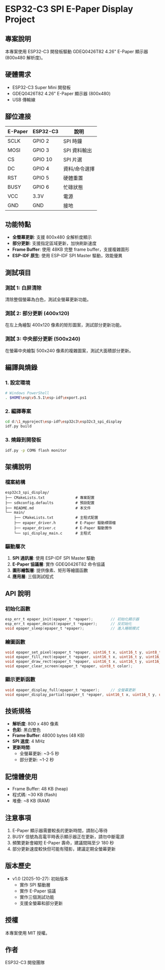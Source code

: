 # ESP32-C3 SPI E-Paper Display Project

## 專案說明

本專案使用 ESP32-C3 開發板驅動 GDEQ0426T82 4.26" E-Paper 顯示器 (800x480 解析度)。

## 硬體需求

- ESP32-C3 Super Mini 開發板
- GDEQ0426T82 4.26" E-Paper 顯示器 (800x480)
- USB 傳輸線

## 腳位連接

| E-Paper | ESP32-C3 | 說明 |
|---------|----------|------|
| SCLK    | GPIO 2   | SPI 時鐘 |
| MOSI    | GPIO 3   | SPI 資料輸出 |
| CS      | GPIO 10  | SPI 片選 |
| DC      | GPIO 4   | 資料/命令選擇 |
| RST     | GPIO 5   | 硬體重置 |
| BUSY    | GPIO 6   | 忙碌狀態 |
| VCC     | 3.3V     | 電源 |
| GND     | GND      | 接地 |

## 功能特點

- **全螢幕更新**: 支援 800x480 全解析度顯示
- **部分更新**: 支援指定區域更新，加快刷新速度
- **Frame Buffer**: 使用 48KB 完整 frame buffer，支援複雜圖形
- **ESP-IDF 原生**: 使用 ESP-IDF SPI Master 驅動，效能優異

## 測試項目

### 測試 1: 白屏清除
清除整個螢幕為白色，測試全螢幕更新功能。

### 測試 2: 部分更新 (400x120)
在左上角繪製 400x120 像素的矩形圖案，測試部分更新功能。

### 測試 3: 中央部分更新 (500x240)
在螢幕中央繪製 500x240 像素的複雜圖案，測試大面積部分更新。

## 編譯與燒錄

### 1. 設定環境

```bash
# Windows PowerShell
. $HOME\esp\v5.5.1\esp-idf\export.ps1
```

### 2. 編譯專案

```bash
cd d:\1_myproject\esp-idf\esp32c3\esp32c3_spi_display
idf.py build
```

### 3. 燒錄到開發板

```bash
idf.py -p COM6 flash monitor
```

## 架構說明

### 檔案結構

```
esp32c3_spi_display/
├── CMakeLists.txt              # 專案配置
├── sdkconfig.defaults          # 預設配置
├── README.md                   # 本文件
└── main/
    ├── CMakeLists.txt          # 主程式配置
    ├── epaper_driver.h         # E-Paper 驅動標頭檔
    ├── epaper_driver.c         # E-Paper 驅動實作
    └── spi_display_main.c      # 主程式
```

### 驅動層次

1. **SPI 通訊層**: 使用 ESP-IDF SPI Master 驅動
2. **E-Paper 協議層**: 實作 GDEQ0426T82 命令協議
3. **圖形繪製層**: 提供像素、矩形等繪圖函數
4. **應用層**: 三個測試程式

## API 說明

### 初始化函數

```c
esp_err_t epaper_init(epaper_t *epaper);        // 初始化顯示器
esp_err_t epaper_deinit(epaper_t *epaper);      // 反初始化
void epaper_sleep(epaper_t *epaper);            // 進入睡眠模式
```

### 繪圖函數

```c
void epaper_set_pixel(epaper_t *epaper, uint16_t x, uint16_t y, uint8_t color);
void epaper_fill_rect(epaper_t *epaper, uint16_t x, uint16_t y, uint16_t w, uint16_t h, uint8_t color);
void epaper_draw_rect(epaper_t *epaper, uint16_t x, uint16_t y, uint16_t w, uint16_t h, uint8_t color);
void epaper_clear_screen(epaper_t *epaper, uint8_t color);
```

### 顯示更新函數

```c
void epaper_display_full(epaper_t *epaper);     // 全螢幕更新
void epaper_display_partial(epaper_t *epaper, uint16_t x, uint16_t y, uint16_t w, uint16_t h);  // 部分更新
```

## 技術規格

- **解析度**: 800 x 480 像素
- **色彩**: 黑白雙色
- **Frame Buffer**: 48000 bytes (48 KB)
- **SPI 速度**: 4 MHz
- **更新時間**: 
  - 全螢幕更新: ~3-5 秒
  - 部分更新: ~1-2 秒

## 記憶體使用

- Frame Buffer: 48 KB (heap)
- 程式碼: ~30 KB (flash)
- 堆疊: ~8 KB (RAM)

## 注意事項

1. E-Paper 顯示器需要較長的更新時間，請耐心等待
2. BUSY 信號為高電平時表示顯示器正在更新，請勿中斷電源
3. 頻繁更新會縮短 E-Paper 壽命，建議間隔至少 180 秒
4. 部分更新速度較快但可能有殘影，建議定期全螢幕更新

## 版本歷史

- v1.0 (2025-10-27): 初始版本
  - 實作 SPI 驅動層
  - 實作 E-Paper 協議
  - 實作三個測試功能
  - 支援全螢幕和部分更新

## 授權

本專案使用 MIT 授權。

## 作者

ESP32-C3 開發團隊
